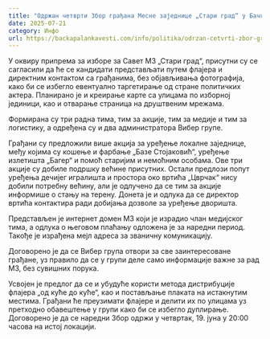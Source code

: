 ```yaml
---
title: "Одржан четврти Збор грађана Месне заједнице „Стари град“ у Бачкој Паланци"
date: 2025-07-21
category: Инфо
url: https://backapalankavesti.com/info/politika/odrzan-cetvrti-zbor-gradjana-mesne-zajednice-stari-grad-u-backoj-palanci/
---
```


У оквиру припрема за изборе за Савет МЗ „Стари град“, присутни су се сагласили да ће се кандидати представљати путем флајера и директним контактом са грађанима, без објављивања фотографија, како би се избегло евентуално таргетирање од стране политичких актера. Планирано је и креирање карте са улицама по изборној јединици, као и отварање страница на друштвеним мрежама.

Формирана су три радна тима, тим за акције, тим за медије и тим за логистику, а одређена су и два администратора Вибер групе.

Грађани су предложили више акција за уређење локалне заједнице, међу којима су кошење и фарбање „Базе Стојаковић“, уређење излетишта „Багер“ и помоћ старијим и немоћним особама. Ове три акције су добиле подршку већине присутних. Остали предлози попут уређења дечијег игралишта и простора око вртића „Цврчак“ нису добили потребну већину, али је одлучено да се тим за акције информише о стању на терену. Донета је и одлука да се директор вртића контактира ради добијања дозволе за уређење дворишта.

Представљен је интернет домен МЗ који је израдио члан медијског тима, а одлука о његовом плаћању одложена је за наредни период. Такође је израђена мејл адреса за званичну комуникацију.

Договорено је да се Вибер група отвори за све заинтересоване грађане, уз правило да се у групи деле само информације важне за рад МЗ, без сувишних порука.

Усвојен је предлог да се и убудуће користи метода дистрибуције флајера „од куће до куће“, као и постављање плаката на истакнутим местима. Грађани ће преузимати флајере и делити их по улицама уз претходно обавештење у групи како би се избегло дуплирање. Договорено је да се наредни Збор одржи у четвртак, 19. јуна у 20:00 часова на истој локацији.
